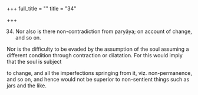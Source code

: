 +++
full_title = ""
title = "34"

+++


34. Nor also is there non-contradiction from paryāya; on account of change, and so on.

Nor is the difficulty to be evaded by the assumption of the soul assuming a different condition through contraction or dilatation. For this would imply that the soul is subject

to change, and all the imperfections springing from it, viz. non-permanence, and so on, and hence would not be superior to non-sentient things such as jars and the like.

